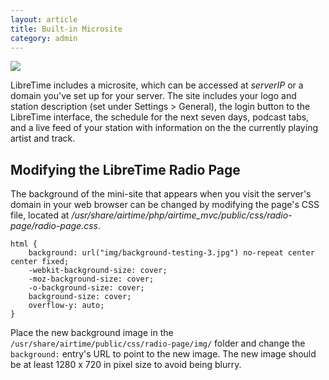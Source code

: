 ```yaml
---
layout: article
title: Built-in Microsite
category: admin
---
```


![](/img/radio-page.png)

LibreTime includes a microsite, which can be accessed at _serverIP_ or a domain you've set up for your server. The site includes your
logo and station description (set under Settings > General), the login button to the LibreTime interface, the schedule for the next seven days,
podcast tabs, and a live feed of your station with information on the the currently playing artist and track.

## Modifying the LibreTime Radio Page

The background of the mini-site that appears when you visit the server's domain in your web browser can be changed by modifying the page's CSS file, located at */usr/share/airtime/php/airtime_mvc/public/css/radio-page/radio-page.css*.

```
html {
    background: url("img/background-testing-3.jpg") no-repeat center center fixed;
    -webkit-background-size: cover;
    -moz-background-size: cover;
    -o-background-size: cover;
    background-size: cover;
    overflow-y: auto;
}
```

Place the new background image in the `/usr/share/airtime/public/css/radio-page/img/` folder and change the `background:` entry's URL to point to the new image. The new image should be at least 1280 x 720 in pixel size to avoid being blurry.

